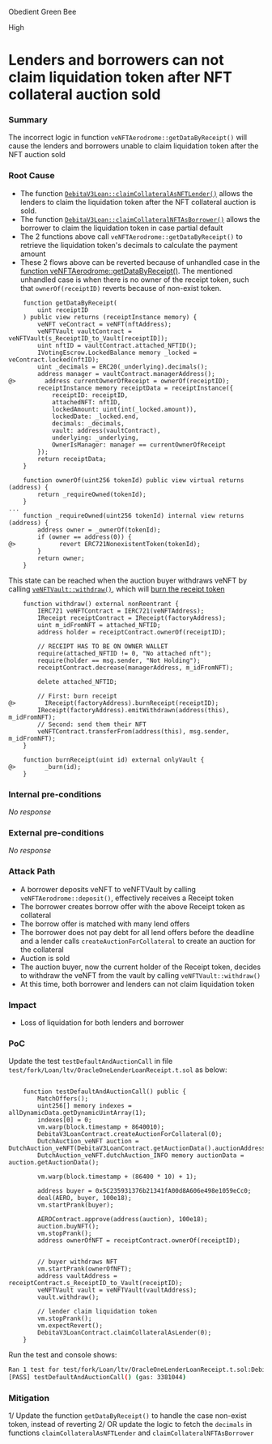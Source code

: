 Obedient Green Bee

High

# Lenders and borrowers can not claim liquidation token after NFT collateral auction sold

### Summary

The incorrect logic in function `veNFTAerodrome::getDataByReceipt()` will cause the lenders and borrowers unable to claim liquidation token after the NFT auction sold

### Root Cause

- The function [`DebitaV3Loan::claimCollateralAsNFTLender()`](https://github.com/sherlock-audit/2024-11-debita-finance-v3/blob/main/Debita-V3-Contracts/contracts/DebitaV3Loan.sol#L379-L397) allows the lenders to claim the liquidation token after the NFT collateral auction is sold.
- The function [`DebitaV3Loan::claimCollateralNFTAsBorrower()`](https://github.com/sherlock-audit/2024-11-debita-finance-v3/blob/main/Debita-V3-Contracts/contracts/DebitaV3Loan.sol#L666-L692) allows the borrower to claim the liquidation token in case partial default
- The 2 functions above call `veNFTAerodrome::getDataByReceipt()` to retrieve the liquidation token's decimals to calculate the payment amount
- These 2 flows above can be reverted because of unhandled case in the [function veNFTAerodrome::getDataByReceipt()](https://github.com/sherlock-audit/2024-11-debita-finance-v3/blob/main/Debita-V3-Contracts/contracts/Non-Fungible-Receipts/veNFTS/Aerodrome/Receipt-veNFT.sol#L243-L264). The mentioned unhandled case is when there is no owner of the receipt token, such that `ownerOf(receiptID)` reverts because of non-exist token.
```solidity
    function getDataByReceipt(
        uint receiptID
    ) public view returns (receiptInstance memory) {
        veNFT veContract = veNFT(nftAddress);
        veNFTVault vaultContract = veNFTVault(s_ReceiptID_to_Vault[receiptID]);
        uint nftID = vaultContract.attached_NFTID();
        IVotingEscrow.LockedBalance memory _locked = veContract.locked(nftID);
        uint _decimals = ERC20(_underlying).decimals();
        address manager = vaultContract.managerAddress();
@>        address currentOwnerOfReceipt = ownerOf(receiptID);
        receiptInstance memory receiptData = receiptInstance({
            receiptID: receiptID,
            attachedNFT: nftID,
            lockedAmount: uint(int(_locked.amount)),
            lockedDate: _locked.end,
            decimals: _decimals,
            vault: address(vaultContract),
            underlying: _underlying,
            OwnerIsManager: manager == currentOwnerOfReceipt
        });
        return receiptData;
    }
```
```solidity
    function ownerOf(uint256 tokenId) public view virtual returns (address) {
        return _requireOwned(tokenId);
    }
...
    function _requireOwned(uint256 tokenId) internal view returns (address) {
        address owner = _ownerOf(tokenId);
        if (owner == address(0)) {
@>            revert ERC721NonexistentToken(tokenId);
        }
        return owner;
    }
```
This state can be reached when the auction buyer withdraws veNFT by calling [`veNFTVault::withdraw()`](https://github.com/sherlock-audit/2024-11-debita-finance-v3/blob/main/Debita-V3-Contracts/contracts/Non-Fungible-Receipts/veNFTS/Aerodrome/veNFTAerodrome.sol#L86-L104), which will [burn the receipt token](https://github.com/sherlock-audit/2024-11-debita-finance-v3/blob/main/Debita-V3-Contracts/contracts/Non-Fungible-Receipts/veNFTS/Aerodrome/Receipt-veNFT.sol#L309-L311)
```solidity
    function withdraw() external nonReentrant {
        IERC721 veNFTContract = IERC721(veNFTAddress);
        IReceipt receiptContract = IReceipt(factoryAddress);
        uint m_idFromNFT = attached_NFTID;
        address holder = receiptContract.ownerOf(receiptID);

        // RECEIPT HAS TO BE ON OWNER WALLET
        require(attached_NFTID != 0, "No attached nft");
        require(holder == msg.sender, "Not Holding");
        receiptContract.decrease(managerAddress, m_idFromNFT);

        delete attached_NFTID;

        // First: burn receipt
@>        IReceipt(factoryAddress).burnReceipt(receiptID);
        IReceipt(factoryAddress).emitWithdrawn(address(this), m_idFromNFT);
        // Second: send them their NFT
        veNFTContract.transferFrom(address(this), msg.sender, m_idFromNFT);
    }
```
```solidity
    function burnReceipt(uint id) external onlyVault {
@>        _burn(id);
    }
```

### Internal pre-conditions

_No response_

### External pre-conditions

_No response_

### Attack Path

- A borrower deposits veNFT to veNFTVault by calling `veNFTAerodrome::deposit()`, effectively receives a Receipt token
- The borrower creates borrow offer with the above Receipt token as collateral
- The borrow offer is matched with many lend offers
- The borrower does not pay debt for all lend offers before the deadline and a lender calls `createAuctionForCollateral` to create an auction for the collateral
- Auction is sold
- The auction buyer, now the current holder of the Receipt token, decides to withdraw the veNFT from the vault by calling `veNFTVault::withdraw()`
- At this time, both borrower and lenders can not claim liquidation token

### Impact

- Loss of liquidation for both lenders and borrower

### PoC
Update the test `testDefaultAndAuctionCall` in file `test/fork/Loan/ltv/OracleOneLenderLoanReceipt.t.sol` as below:

```solidity

    function testDefaultAndAuctionCall() public {
        MatchOffers();
        uint256[] memory indexes = allDynamicData.getDynamicUintArray(1);
        indexes[0] = 0;
        vm.warp(block.timestamp + 8640010);
        DebitaV3LoanContract.createAuctionForCollateral(0);
        DutchAuction_veNFT auction = DutchAuction_veNFT(DebitaV3LoanContract.getAuctionData().auctionAddress);
        DutchAuction_veNFT.dutchAuction_INFO memory auctionData = auction.getAuctionData();

        vm.warp(block.timestamp + (86400 * 10) + 1);

        address buyer = 0x5C235931376b21341fA00d8A606e498e1059eCc0;
        deal(AERO, buyer, 100e18);
        vm.startPrank(buyer);

        AEROContract.approve(address(auction), 100e18);
        auction.buyNFT();
        vm.stopPrank();
        address ownerOfNFT = receiptContract.ownerOf(receiptID);


        // buyer withdraws NFT
        vm.startPrank(ownerOfNFT);
        address vaultAddress = receiptContract.s_ReceiptID_to_Vault(receiptID);
        veNFTVault vault = veNFTVault(vaultAddress);
        vault.withdraw();

        // lender claim liquidation token
        vm.stopPrank();
        vm.expectRevert();
        DebitaV3LoanContract.claimCollateralAsLender(0);
    }
```
Run the test and console shows:
```bash
Ran 1 test for test/fork/Loan/ltv/OracleOneLenderLoanReceipt.t.sol:DebitaAggregatorTest
[PASS] testDefaultAndAuctionCall() (gas: 3381044)
```

### Mitigation

1/ Update the function `getDataByReceipt()` to handle the case non-exist token, instead of reverting
2/ OR update the logic to fetch the `decimals` in functions `claimCollateralAsNFTLender` and `claimCollateralNFTAsBorrower`